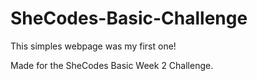 # SheCodes-Basic-Challenge
 
 This simples webpage was my first one!
 
 Made for the SheCodes Basic Week 2 Challenge.
